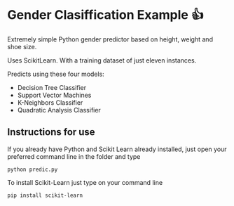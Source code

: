 # Gender Clasiffication Example :+1:

Extremely simple Python gender predictor based on height, weight and shoe size.

Uses ScikitLearn. With a training dataset of just eleven instances. 

Predicts using these four models:
* Decision Tree Classifier
* Support Vector Machines
* K-Neighbors Classifier
* Quadratic Analysis Classifier

## Instructions for use
If you already have Python and Scikit Learn already installed, just open your preferred command line in the folder and type

```
python predic.py
```
To install Scikit-Learn just type on your command line
```
pip install scikit-learn
```